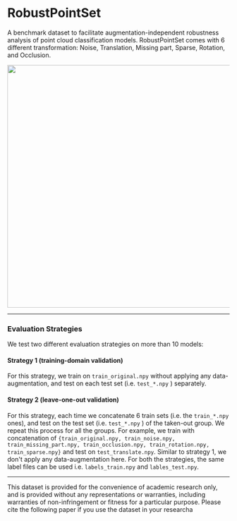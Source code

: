 # RobustPointSet
A benchmark dataset to facilitate augmentation-independent robustness analysis of point cloud classification models. RobustPointSet comes with 6 different transformation: Noise, Translation, Missing part, Sparse, Rotation, and Occlusion.

<img src="https://github.com/AutodeskAILab/RobustPointSet/blob/main/RobustPointSet.png" width="800" height="550">


--------------

### Evaluation Strategies

We test two different evaluation strategies on more than 10 models:

#### Strategy 1 (training-domain validation)
For this strategy, we train on `train_original.npy` without applying any data-augmentation, and test on each test set (i.e. `test_*.npy` ) separately.

#### Strategy 2 (leave-one-out validation)
For this strategy, each time we concatenate 6 train sets (i.e. the `train_*.npy` ones), and test on the test set (i.e. `test_*.npy` ) of the taken-out group. We repeat this process for all the groups. For example, we train with concatenation of `{train_original.npy, train_noise.npy, train_missing_part.npy, train_occlusion.npy, train_rotation.npy, train_sparse.npy}` and test on `test_translate.npy`. Similar to strategy 1, we don't apply any data-augmentation here. For both the strategies, the same label files can be used i.e. `labels_train.npy` and `lables_test.npy`.

-----------------


This dataset is provided for the convenience of academic research only, and is provided without any representations or warranties, including warranties of non-infringement or fitness for a particular purpose. Please cite the following paper if you use the dataset in your researcha


